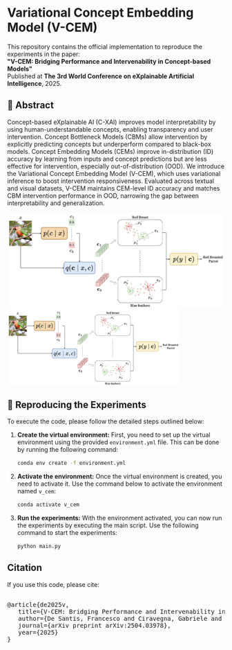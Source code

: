 # Variational Concept Embedding Model (V-CEM)

This repository contains the official implementation to reproduce the experiments in the paper:  
**"V-CEM: Bridging Performance and Intervenability in Concept-based Models"**  
Published at **The 3rd World Conference on eXplainable Artificial Intelligence**, 2025.

## 📝 Abstract
Concept-based eXplainable AI (C-XAI) improves model interpretability by using human-understandable concepts, enabling transparency and user intervention. Concept Bottleneck Models (CBMs) allow intervention by explicitly predicting concepts but underperform compared to black-box models. Concept Embedding Models (CEMs) improve in-distribution (ID) accuracy by learning from inputs and concept predictions but are less effective for intervention, especially out-of-distribution (OOD). We introduce the Variational Concept Embedding Model (V-CEM), which uses variational inference to boost intervention responsiveness. Evaluated across textual and visual datasets, V-CEM maintains CEM-level ID accuracy and matches CBM intervention performance in OOD, narrowing the gap between interpretability and generalization.

![V-CEM architecture](assets/v_cem_schema.png)
<img src="assets/v_cem_schema.png" alt="V-CEM architecture" width="400"/>



## 🧪 Reproducing the Experiments

To execute the code, please follow the detailed steps outlined below:

1. **Create the virtual environment:**
   First, you need to set up the virtual environment using the provided `environment.yml` file. This can be done by running the following command:
   ```sh
   conda env create -f environment.yml
   ```

2. **Activate the environment:**
   Once the virtual environment is created, you need to activate it. Use the command below to activate the environment named `v_cem`:
   ```sh
   conda activate v_cem
   ```

3. **Run the experiments:**
   With the environment activated, you can now run the experiments by executing the main script. Use the following command to start the experiments:
   ```sh
   python main.py
   ```

## Citation
If you use this code, please cite:

<pre>  
@article{de2025v,
   title={V-CEM: Bridging Performance and Intervenability in Concept-based Models},
   author={De Santis, Francesco and Ciravegna, Gabriele and Bich, Philippe and Giordano, Danilo and Cerquitelli, Tania},
   journal={arXiv preprint arXiv:2504.03978},
   year={2025}
}
 </pre>


